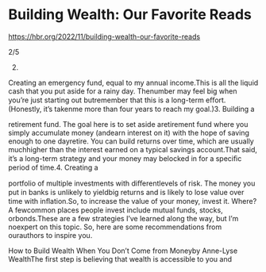 # Building Wealth: Our Favorite Reads

https://hbr.org/2022/11/building-wealth-our-favorite-reads

2/5

2.

Creating an emergency fund, equal to my annual income.This is all the liquid cash that you put aside for a rainy day. Thenumber may feel big when you’re just starting out butremember that this is a long-term eﬀort. (Honestly, it’s takenme more than four years to reach my goal.)3. Building a

retirement fund. The goal here is to set aside aretirement fund where you simply accumulate money (andearn interest on it) with the hope of saving enough to one dayretire. You can build returns over time, which are usually muchhigher than the interest earned on a typical savings account.That said, it’s a long-term strategy and your money may belocked in for a speciﬁc period of time.4. Creating a

portfolio of multiple investments with diﬀerentlevels of risk. The money you put in banks is unlikely to yieldbig returns and is likely to lose value over time with inﬂation.So, to increase the value of your money, invest it. Where? A fewcommon places people invest include mutual funds, stocks, orbonds.These are a few strategies I’ve learned along the way, but I’m noexpert on this topic. So, here are some recommendations from ourauthors to inspire you.

How to Build Wealth When You Don’t Come from Moneyby Anne-Lyse WealthThe first step is believing that wealth is accessible to you and